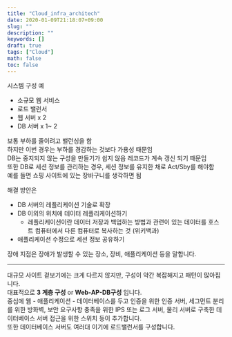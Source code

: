 ```yaml
---
title: "Cloud_infra_architech"
date: 2020-01-09T21:18:07+09:00
slug: ""
description: ""
keywords: []
draft: true
tags: ["Cloud"]
math: false
toc: false
---
```


시스템 구성 예

* 소규모 웹 서비스
* 로드 밸런서 
* 웹 서버 x 2
* DB 서버 x 1~ 2 

보통 부하를 줄이려고 밸런싱을 함   
하지만 이번 경우는 부하를 경감하는 것보다 가용성 때문임   
DB는 중지되지 않는 구성을 만들기가 쉽지 않음 레코드가 계속 갱신 되기 때문임  
또한 DB로 세션 정보를 관리하는 경우, 세션 정보를 유지한 채로 Act/Sby를 해야함  
예를 들면 쇼핑 사이트에 있는 장바구니를 생각하면 됨  

해결 방안은
* DB 서버의 레플리케이션 기술로 확장
* DB 이외의 위치에 데이터 레플리케이션하기 
    * 레플리케이션이란  데이터 저장과 백업하는 방법과 관련이 있는 데이터를 호스트 컴퓨터에서 다른 컴퓨터로 복사하는 것 (위키백과)
* 애플리케이션 수정으로 세션 정보 공유하기

장애 지점은 장애가 발생할 수 있는 장소, 장비, 애플리케이션 등을 말합니다.

***
대규모 사이트 
겉보기에는 크게 다르지 않지만, 구성이 약간 복잡해지고 패턴이 많아집니다.  
대표적으로 __3 계층 구성__ or __Web-AP-DB구성__ 입니다.  
중심에 웹 - 애플리케이션 - 데이터베이스를 두고 인증을 위한 인증 서버, 세그먼트 분리를 위한 방화벽, 
보안 요구사항 충족을 위한 IPS 또는 로그 서버, 물리 서버로 구축한 데이터베이스 서버 접근을 위한 스위치 등이 추가합니다.  
또한 데이터베이스 서버도 여러대 이기에 로드밸런서를 구성합니다.  

